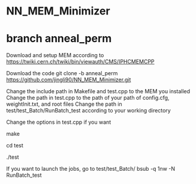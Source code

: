 # NN_MEM_Minimizer
# branch anneal_perm

Download and setup MEM according to https://twiki.cern.ch/twiki/bin/viewauth/CMS/IPHCMEMCPP

Download the code
git clone -b anneal_perm https://github.com/jingli90/NN_MEM_Minimizer.git

Change the include path in Makefile and test.cpp to the MEM you installed
Change the path in test.cpp to the path of your path of config.cfg, weightInit.txt, and root files 
Change the path in test/test_Batch/RunBatch_test according to your working directory

Change the options in test.cpp if you want

make

cd test

./test

If you want to launch the jobs, go to test/test_Batch/
bsub -q 1nw -N RunBatch_test
